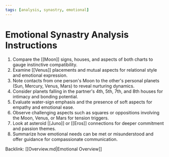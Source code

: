 ```yaml
---
tags: [analysis, synastry, emotional]
---
```

# Emotional Synastry Analysis Instructions

1. Compare the [[Moon]] signs, houses, and aspects of both charts to gauge instinctive compatibility.
2. Examine [[Venus]] placements and mutual aspects for relational style and emotional expression.
3. Note contacts from one person's Moon to the other's personal planets (Sun, Mercury, Venus, Mars) to reveal nurturing dynamics.
4. Consider planets falling in the partner's 4th, 5th, 7th, and 8th houses for intimacy and bonding potential.
5. Evaluate water-sign emphasis and the presence of soft aspects for empathy and emotional ease.
6. Observe challenging aspects such as squares or oppositions involving the Moon, Venus, or Mars for tension triggers.
7. Look at asteroid [[Juno]] or [[Eros]] connections for deeper commitment and passion themes.
8. Summarize how emotional needs can be met or misunderstood and offer guidance for compassionate communication.

Backlink: [[Overview.md|Emotional Overview]]
